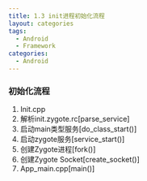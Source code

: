 ```yaml
---
title: 1.3 init进程初始化流程
layout: categories
tags:
  - Android
  - Framework
categories:
  - Android
---
```


### 初始化流程
1. Init.cpp
2. 解析init.zygote.rc[parse_service]
3. 启动main类型服务[do_class_start()]
4. 启动zygote服务[service_start()]
5. 创建Zygote进程[fork()]
6. 创建Zygote Socket[create_socket()]
7. App_main.cpp[main()]
